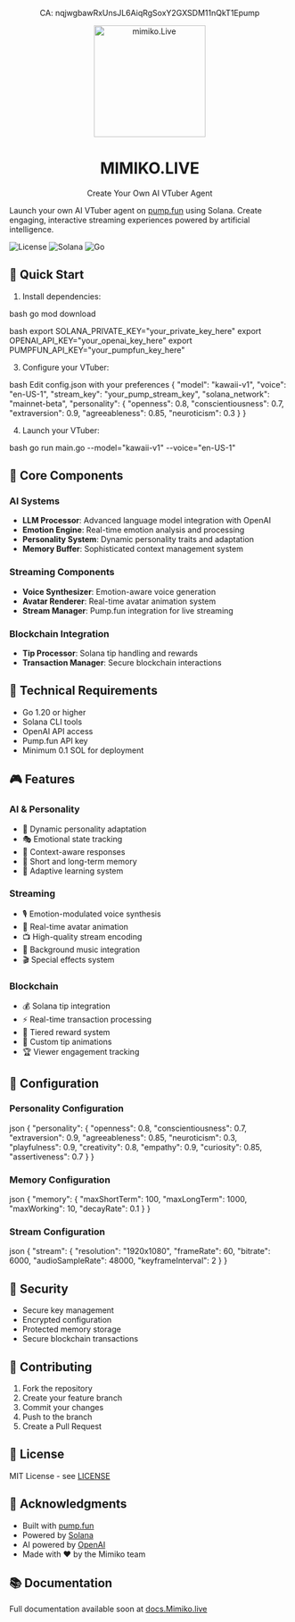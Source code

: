 <div align="center">

CA: nqjwgbawRxUnsJL6AiqRgSoxY2GXSDM11nQkT1Epump

  <img src="mimiko1.png" alt="mimiko.Live" width="200"/>
  <h1>MIMIKO.LIVE</h1>
  <p>Create Your Own AI VTuber Agent</p>
</div>

Launch your own AI VTuber agent on [pump.fun](https://pump.fun) using Solana. Create engaging, interactive streaming experiences powered by artificial intelligence.

![License](https://img.shields.io/badge/license-MIT-blue.svg)
![Solana](https://img.shields.io/badge/Solana-Compatible-green)
![Go](https://img.shields.io/badge/Go-1.20+-00ADD8)

## 🚀 Quick Start

1. Install dependencies:

bash
go mod download

bash
export SOLANA_PRIVATE_KEY="your_private_key_here"
export OPENAI_API_KEY="your_openai_key_here"
export PUMPFUN_API_KEY="your_pumpfun_key_here"


3. Configure your VTuber:

bash
Edit config.json with your preferences
{
"model": "kawaii-v1",
"voice": "en-US-1",
"stream_key": "your_pump_stream_key",
"solana_network": "mainnet-beta",
"personality": {
"openness": 0.8,
"conscientiousness": 0.7,
"extraversion": 0.9,
"agreeableness": 0.85,
"neuroticism": 0.3
}
}

4. Launch your VTuber:

bash
go run main.go --model="kawaii-v1" --voice="en-US-1"


## 🧠 Core Components

### AI Systems
- **LLM Processor**: Advanced language model integration with OpenAI
- **Emotion Engine**: Real-time emotion analysis and processing
- **Personality System**: Dynamic personality traits and adaptation
- **Memory Buffer**: Sophisticated context management system

### Streaming Components
- **Voice Synthesizer**: Emotion-aware voice generation
- **Avatar Renderer**: Real-time avatar animation system
- **Stream Manager**: Pump.fun integration for live streaming

### Blockchain Integration
- **Tip Processor**: Solana tip handling and rewards
- **Transaction Manager**: Secure blockchain interactions

## 🔧 Technical Requirements

- Go 1.20 or higher
- Solana CLI tools
- OpenAI API access
- Pump.fun API key
- Minimum 0.1 SOL for deployment

## 🎮 Features

### AI & Personality
- 🤖 Dynamic personality adaptation
- 🎭 Emotional state tracking
- 💭 Context-aware responses
- 🧠 Short and long-term memory
- 🔄 Adaptive learning system

### Streaming
- 🎙️ Emotion-modulated voice synthesis
- 🎨 Real-time avatar animation
- 📺 High-quality stream encoding
- 🎵 Background music integration
- 🎬 Special effects system

### Blockchain
- 💰 Solana tip integration
- ⚡ Real-time transaction processing
- 🎁 Tiered reward system
- 💝 Custom tip animations
- 🏆 Viewer engagement tracking

## 📝 Configuration

### Personality Configuration

json
{
"personality": {
"openness": 0.8,
"conscientiousness": 0.7,
"extraversion": 0.9,
"agreeableness": 0.85,
"neuroticism": 0.3,
"playfulness": 0.9,
"creativity": 0.8,
"empathy": 0.9,
"curiosity": 0.85,
"assertiveness": 0.7
}
}


### Memory Configuration

json
{
"memory": {
"maxShortTerm": 100,
"maxLongTerm": 1000,
"maxWorking": 10,
"decayRate": 0.1
}
}

### Stream Configuration

json
{
"stream": {
"resolution": "1920x1080",
"frameRate": 60,
"bitrate": 6000,
"audioSampleRate": 48000,
"keyframeInterval": 2
}
}


## 🔐 Security

- Secure key management
- Encrypted configuration
- Protected memory storage
- Secure blockchain transactions

## 🤝 Contributing

1. Fork the repository
2. Create your feature branch
3. Commit your changes
4. Push to the branch
5. Create a Pull Request

## 📜 License

MIT License - see [LICENSE](LICENSE)

## 💫 Acknowledgments

- Built with [pump.fun](https://pump.fun)
- Powered by [Solana](https://solana.com)
- AI powered by [OpenAI](https://openai.com)
- Made with ❤️ by the Mimiko team

## 📚 Documentation

Full documentation available soon at [docs.Mimiko.live](https://docs.Mimiko.live)
